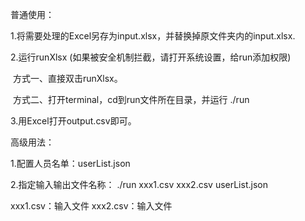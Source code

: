 普通使用：

1.将需要处理的Excel另存为input.xlsx，并替换掉原文件夹内的input.xlsx.

2.运行runXlsx (如果被安全机制拦截，请打开系统设置，给run添加权限)

​    方式一、直接双击runXlsx。

​    方式二、打开terminal，cd到run文件所在目录，并运行 ./run

3.用Excel打开output.csv即可。

高级用法：

1.配置人员名单：userList.json

2.指定输入输出文件名称：
./run xxx1.csv  xxx2.csv  userList.json

xxx1.csv：输入文件
xxx2.csv：输入文件
